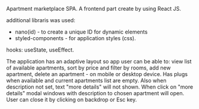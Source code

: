 Apartment marketplace SPA. A frontend part create by using React JS.

additional libraris was used:

- nano(id) - to create a unique ID for dynamic elements
- styled-components - for application styles (css).

hooks: useState, useEffect.

The application has an adaptive layout so app user can be able to: view list of
available apartments, sort by price and filter by rooms, add new apartment,
delete an apartment - on mobile or desktop device. Has plugs when available and
current apartments list are empty. Also when description not set, text "more
details" will not shown. When click on "more details" modal windows with
description to chosen apartment will open. User can close it by clicking on
backdrop or Esc key.
